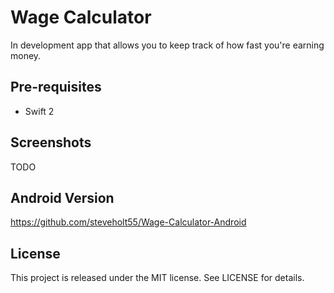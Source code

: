 # Wage Calculator

In development app that allows you to keep track of how fast you're earning money.

Pre-requisites
--------------
- Swift 2

Screenshots
-----------
TODO

Android Version
--------------
https://github.com/steveholt55/Wage-Calculator-Android

License
---------------
This project is released under the MIT license. See LICENSE for details.
